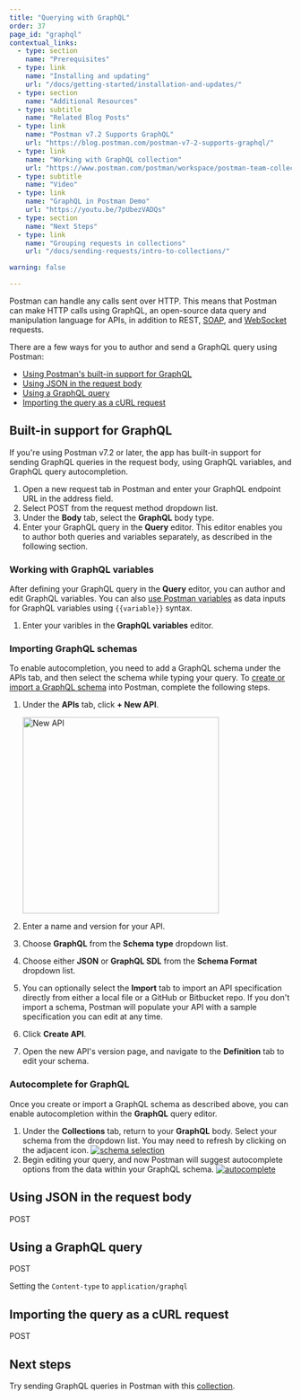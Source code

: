 ```yaml
---
title: "Querying with GraphQL"
order: 37
page_id: "graphql"
contextual_links:
  - type: section
    name: "Prerequisites"
  - type: link
    name: "Installing and updating"
    url: "/docs/getting-started/installation-and-updates/"
  - type: section
    name: "Additional Resources"
  - type: subtitle
    name: "Related Blog Posts"
  - type: link
    name: "Postman v7.2 Supports GraphQL"
    url: "https://blog.postman.com/postman-v7-2-supports-graphql/"
  - type: link
    name: "Working with GraphQL collection"
    url: "https://www.postman.com/postman/workspace/postman-team-collections/collection/1559645-c0dd3eb3-5258-4ddd-a6e4-2780c5212e33?ctx=documentation"
  - type: subtitle
    name: "Video"
  - type: link
    name: "GraphQL in Postman Demo"
    url: "https://youtu.be/7pUbezVADQs"
  - type: section
    name: "Next Steps"
  - type: link
    name: "Grouping requests in collections"
    url: "/docs/sending-requests/intro-to-collections/"

warning: false

---
```


Postman can handle any calls sent over HTTP. This means that Postman can make HTTP calls using GraphQL, an open-source data query and manipulation language for APIs, in addition to REST, [SOAP](/docs/sending-requests/supported-api-frameworks/making-soap-requests/), and [WebSocket](/docs/sending-requests/supported-api-frameworks/websocket/) requests.

There are a few ways for you to author and send a GraphQL query using Postman:

* [Using Postman's built-in support for GraphQL](#built-in-support-for-graphql)
* [Using JSON in the request body](#using-json-in-the-request-body)
* [Using a GraphQL query](#using-a-graphql-query)
* [Importing the query as a cURL request](#importing-the-query-as-a-curl-request)

## Built-in support for GraphQL

If you're using Postman v7.2 or later, the app has built-in support for sending GraphQL queries in the request body, using GraphQL variables, and GraphQL query autocompletion.

1. Open a new request tab in Postman and enter your GraphQL endpoint URL in the address field.
1. Select POST from the request method dropdown list.
1. Under the **Body** tab, select the **GraphQL** body type.
1. Enter your GraphQL query in the **Query** editor. This editor enables you to author both queries and variables separately, as described in the following section.

<!-- TODO: screenshot -->

### Working with GraphQL variables

After defining your GraphQL query in the **Query** editor, you can author and edit GraphQL variables. You can also [use Postman variables](/docs/sending-requests/variables/) as data inputs for GraphQL variables using `{{variable}}` syntax.

1. Enter your varibles in the **GraphQL variables** editor.

<!-- TODO: screenshot -->

### Importing GraphQL schemas

To enable autocompletion, you need to add a GraphQL schema under the APIs tab, and then select the schema while typing your query. To [create or import a GraphQL schema](/docs/designing-and-developing-your-api/the-api-workflow/) into Postman, complete the following steps.

1. Under the **APIs** tab, click **+ New API**.

    <img src="https://assets.postman.com/postman-docs/create-api-v9.jpg" alt="New API" width="350px" />

1. Enter a name and version for your API.
1. Choose **GraphQL** from the **Schema type** dropdown list.
1. Choose either **JSON** or **GraphQL SDL** from the **Schema Format** dropdown list.
1. You can optionally select the **Import** tab to import an API specification directly from either a local file or a GitHub or Bitbucket repo. If you don't import a schema, Postman will populate your API with a sample specification you can edit at any time.
1. Click **Create API**.
1. Open the new API's version page, and navigate to the **Definition** tab to edit your schema.

<!-- TODO: screenshot -->

### Autocomplete for GraphQL

Once you create or import a GraphQL schema as described above, you can enable autocompletion within the **GraphQL** query editor.

1. Under the **Collections** tab, return to your **GraphQL** body. Select your schema from the dropdown list. You may need to refresh by clicking on the adjacent icon.
  [![schema selection](https://i.imgur.com/bhesWgs.png)](https://i.imgur.com/bhesWgs.png)
1. Begin editing your query, and now Postman will suggest autocomplete options from the data within your GraphQL schema.
  [![autocomplete](https://i.imgur.com/Ai5cW4q.png)](https://i.imgur.com/Ai5cW4q.png)

## Using JSON in the request body

POST

## Using a GraphQL query

POST

Setting the `Content-type` to `application/graphql`

## Importing the query as a cURL request

POST

## Next steps

Try sending GraphQL queries in Postman with this [collection](https://www.postman.com/postman/workspace/postman-team-collections/collection/1559645-c0dd3eb3-5258-4ddd-a6e4-2780c5212e33?ctx=documentation).
